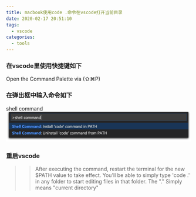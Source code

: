 ```yaml
---
title: macbook使用code .命令在vscode打开当前目录
date: 2020-02-17 20:51:10
tags:
  - vscode
categories:
  - tools
---
```


### 在vscode里使用快捷键如下
Open the Command Palette via (⇧⌘P)
### 在弹出框中输入命令如下
shell command
![vscode](/images/vscode-code-command.png)
### 重启vscode

>> After executing the command, restart the terminal for the new $PATH value to take effect. You'll be able to simply type 'code .' in any folder to start editing files in that folder. The "." Simply means "current directory"